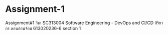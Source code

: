 # Assignment-1

 Assignment#1 วิชา SC313004 Software Engineering - DevOps and CI/CD สิริยากร ดอนอ่อนจ้อม 613020236-6 section 1
